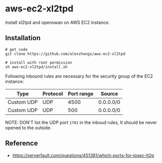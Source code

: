 # aws-ec2-xl2tpd

Install xl2tpd and openswan on AWS EC2 instance.

## Installation

```
# get code
git clone https://github.com/alexzhangs/aws-ec2-xl2tpd

# install with root permission
sh aws-ec2-xl2tpd/install.sh
```

Following inbound rules are necessary for the security group of the
EC2 instance:

| Type | Protocol | Port range | Source |
|---|---|---|---|
| Custom UDP | UDP | 4500 | 0.0.0.0/0 |
| Custom UDP | UDP | 500 | 0.0.0.0/0 |

NOTE: DON'T list the UDP port `1701` in the inboud rules, It should be
never opened to the outside.

## Reference

* https://serverfault.com/questions/451381/which-ports-for-ipsec-lt2p
